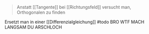 > Anstatt [[Tangente]] bei [[Richtungsfeld]] versucht man, Orthogonalen zu finden

Ersetzt man in einer [[Differenzialgleichung]]  #todo BRO WTF MACH LANGSAM DU ARSCHLOCH

